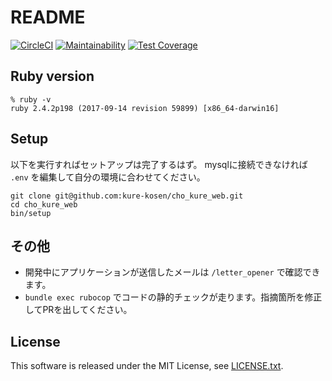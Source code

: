 # README

[![CircleCI](https://circleci.com/gh/kure-kosen/cho_kure_web/tree/feature%2Fdev.svg?style=svg)](https://circleci.com/gh/kure-kosen/cho_kure_web/tree/feature%2Fdev)
[![Maintainability](https://api.codeclimate.com/v1/badges/cef3c1298621fa26dd1c/maintainability)](https://codeclimate.com/github/kure-kosen/cho_kure_web/maintainability)
[![Test Coverage](https://api.codeclimate.com/v1/badges/cef3c1298621fa26dd1c/test_coverage)](https://codeclimate.com/github/kure-kosen/cho_kure_web/test_coverage)

## Ruby version
```
% ruby -v
ruby 2.4.2p198 (2017-09-14 revision 59899) [x86_64-darwin16]
```

## Setup
以下を実行すればセットアップは完了するはず。
mysqlに接続できなければ `.env` を編集して自分の環境に合わせてください。
```
git clone git@github.com:kure-kosen/cho_kure_web.git
cd cho_kure_web
bin/setup
```

## その他
* 開発中にアプリケーションが送信したメールは `/letter_opener` で確認できます。
* `bundle exec rubocop` でコードの静的チェックが走ります。指摘箇所を修正してPRを出してください。

## License
This software is released under the MIT License, see [LICENSE.txt](LICENSE.txt).
